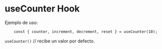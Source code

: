 # useCounter Hook


Ejemplo de uso:
```
	const { counter, increment, decrement, reset } = useCounter(10);
```
 `useCounter()` // recibe un valor por defecto. 

